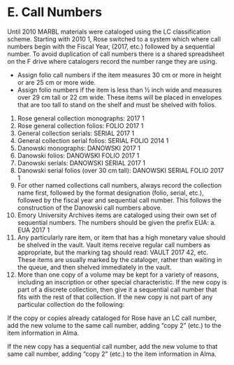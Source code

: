 # E. Call Numbers

Until 2010 MARBL materials were cataloged using the LC classification scheme.  Starting with 2010 1, Rose switched to a system which where call numbers begin with the Fiscal Year, (2017, etc.) followed by a sequential number. To avoid duplication of call numbers there is a shared spreadsheet on the F drive where catalogers record the number range they are using.

* Assign folio call numbers if the item measures 30 cm or more in height or are 25 cm or more wide.
* Assign folio numbers if the item is less than ½ inch wide and measures over 29 cm tall or 22 cm wide. These items will be placed in envelopes that are too tall to stand on the shelf and must be shelved with folios.

1.	Rose general collection monographs: 2017 1
2.	Rose general collection folios: FOLIO 2017 1
3.	General collection serials: SERIAL 2017 1
4.	General collection serial folios: SERIAL FOLIO 2014 1
5.	Danowski  monographs: DANOWSKI 2017 1
6.	Danowski folios: DANOWSKI FOLIO 2017 1
7.	Danowski serials: DANOWSKI SERIAL 2017 1
8.	Danowski serial folios (over 30 cm tall): DANOWSKI SERIAL FOLIO 2017 1
9.	For other named collections call numbers, always record the collection name first, followed by the format designation (folio, serial, etc.), followed by the fiscal year and sequential call number. This follows the construction of the Danowski call numbers above.
10.	Emory University Archives items are cataloged using their own set of sequential numbers. The numbers should be given the prefix EUA:
  a. EUA 2017 1
11.	Any particularly rare item, or item that has a high monetary value should be shelved in the vault. Vault items receive regular call numbers as appropriate, but the marking tag should read: VAULT 2017 42, etc. These items are usually marked by the cataloger, rather than waiting in the queue, and then shelved immediately in the vault.
12.	More than one copy of a volume may be kept for a variety of reasons, including an inscription or other special characteristic. If the new copy is part of a discrete collection, then give it a sequential call number that fits with the rest of that collection. If the new copy is not part of any particular collection do the following:

If the copy or copies already cataloged for Rose have an LC call number, add the new volume to the same call number, adding “copy 2” (etc.) to the item information in Alma.

If the new copy has a sequential call number, add the new volume to that same call number, adding “copy 2” (etc.) to the item information in Alma.

